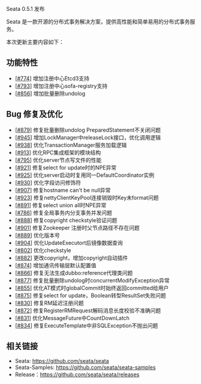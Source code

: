 Seata 0.5.1 发布

Seata 是一款开源的分布式事务解决方案，提供高性能和简单易用的分布式事务服务。

本次更新主要内容如下：


## 功能特性

- [[#774](https://github.com/seata/seata/pull/869)] 增加注册中心Etcd3支持
- [[#793](https://github.com/seata/seata/pull/793)] 增加注册中心sofa-registry支持
- [[#856](https://github.com/seata/seata/pull/856)] 增加批量删除undolog


## Bug 修复及优化

- [[#879](https://github.com/seata/seata/pull/879)] 修复批量删除undolog PreparedStatement不关闭问题
- [[#945](https://github.com/seata/seata/pull/945)] 增加LockManager中releaseLock接口，优化调用逻辑
- [[#938](https://github.com/seata/seata/pull/938)] 优化TransactionManager服务加载逻辑
- [[#913](https://github.com/seata/seata/pull/938)] 优化RPC集成框架的模块结构
- [[#795](https://github.com/seata/seata/pull/795)] 优化server节点写文件的性能
- [[#921](https://github.com/seata/seata/pull/921)] 修复select for update时的NPE异常
- [[#925](https://github.com/seata/seata/pull/925)] 优化server启动时复用同一DefaultCoordinator实例
- [[#930](https://github.com/seata/seata/pull/930)] 优化字段访问修饰符
- [[#907](https://github.com/seata/seata/pull/907)] 修复hostname can't be null异常
- [[#923](https://github.com/seata/seata/pull/923)] 修复nettyClientKeyPool连接销毁时Key未format问题
- [[#891](https://github.com/seata/seata/pull/891)] 修复select union all时NPE异常
- [[#786](https://github.com/seata/seata/pull/786)] 修复全局事务内分支事务并发问题
- [[#888](https://github.com/seata/seata/pull/888)] 修复copyright checkstyle验证问题
- [[#901](https://github.com/seata/seata/pull/901)] 修复Zookeeper 注册时父节点路径不存在问题
- [[#889](https://github.com/seata/seata/pull/889)] 优化版本号
- [[#904](https://github.com/seata/seata/pull/904)] 优化UpdateExecutort后镜像数据查询
- [[#802](https://github.com/seata/seata/pull/802)] 优化checkstyle
- [[#882](https://github.com/seata/seata/pull/882)] 更改copyright，增加copyright自动插件
- [[#874](https://github.com/seata/seata/pull/874)] 增加通讯传输层默认配置值
- [[#866](https://github.com/seata/seata/pull/866)] 修复无法生成dubbo:reference代理类问题
- [[#877](https://github.com/seata/seata/pull/877)] 修复批量删除undolog时concurrentModifyException异常
- [[#855](https://github.com/seata/seata/pull/855)] 优化AT模式时globalCommit时始终返回committed给用户
- [[#875](https://github.com/seata/seata/pull/875)] 修复select for update，Boolean转型ResultSet失败问题
- [[#830](https://github.com/seata/seata/pull/830)] 修复RM延迟注册问题
- [[#872](https://github.com/seata/seata/pull/872)] 修复RegisterRMRequest解码消息长度校验不准确问题
- [[#831](https://github.com/seata/seata/pull/831)] 优化MessageFuture中CountDownLatch
- [[#834](https://github.com/seata/seata/pull/834)] 修复ExecuteTemplate中非SQLException不抛出问题




## 相关链接
- Seata: https://github.com/seata/seata 
- Seata-Samples: https://github.com/seata/seata-samples   
- Release：https://github.com/seata/seata/releases
